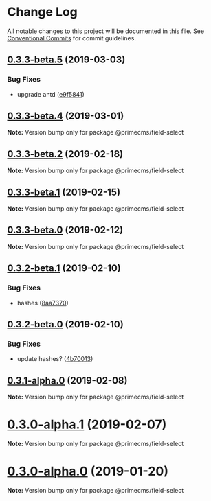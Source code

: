 # Change Log

All notable changes to this project will be documented in this file.
See [Conventional Commits](https://conventionalcommits.org) for commit guidelines.

## [0.3.3-beta.5](https://github.com/birkir/prime/tree/master/packages/prime-field-select/compare/v0.3.3-beta.4...v0.3.3-beta.5) (2019-03-03)

### Bug Fixes

- upgrade antd ([e9f5841](https://github.com/birkir/prime/tree/master/packages/prime-field-select/commit/e9f5841))

## [0.3.3-beta.4](https://github.com/birkir/prime/tree/master/packages/prime-field-select/compare/v0.3.3-beta.3...v0.3.3-beta.4) (2019-03-01)

**Note:** Version bump only for package @primecms/field-select

## [0.3.3-beta.2](https://github.com/birkir/prime/tree/master/packages/prime-field-select/compare/v0.3.3-beta.1...v0.3.3-beta.2) (2019-02-18)

**Note:** Version bump only for package @primecms/field-select

## [0.3.3-beta.1](https://github.com/birkir/prime/tree/master/packages/prime-field-select/compare/v0.3.3-beta.0...v0.3.3-beta.1) (2019-02-15)

**Note:** Version bump only for package @primecms/field-select

## [0.3.3-beta.0](https://github.com/birkir/prime/tree/master/packages/prime-field-select/compare/v0.3.2-beta.9...v0.3.3-beta.0) (2019-02-12)

**Note:** Version bump only for package @primecms/field-select

## [0.3.2-beta.1](https://github.com/birkir/prime/tree/master/packages/prime-field-select/compare/v0.3.2-beta.0...v0.3.2-beta.1) (2019-02-10)

### Bug Fixes

- hashes ([8aa7370](https://github.com/birkir/prime/tree/master/packages/prime-field-select/commit/8aa7370))

## [0.3.2-beta.0](https://github.com/birkir/prime/tree/master/packages/prime-field-select/compare/v0.3.1-alpha.0...v0.3.2-beta.0) (2019-02-10)

### Bug Fixes

- update hashes? ([4b70013](https://github.com/birkir/prime/tree/master/packages/prime-field-select/commit/4b70013))

## [0.3.1-alpha.0](https://github.com/birkir/prime/tree/master/packages/prime-field-select/compare/v0.3.0-alpha.5...v0.3.1-alpha.0) (2019-02-08)

**Note:** Version bump only for package @primecms/field-select

# [0.3.0-alpha.1](https://github.com/birkir/prime/tree/master/packages/prime-field-select/compare/v0.3.0-alpha.0...v0.3.0-alpha.1) (2019-02-07)

**Note:** Version bump only for package @primecms/field-select

# [0.3.0-alpha.0](https://github.com/birkir/prime/tree/master/packages/prime-field-select/compare/v0.2.21...v0.3.0-alpha.0) (2019-01-20)

**Note:** Version bump only for package @primecms/field-select
